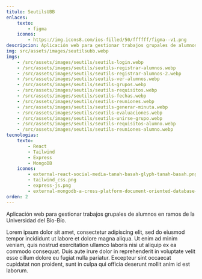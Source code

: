```yaml
---
titulo: SeutilsUBB
enlaces:
    texto:
        - figma
    iconos: 
        - https://img.icons8.com/ios-filled/50/ffffff/figma--v1.png
descripcion: Aplicación web para gestionar trabajos grupales de alumnos en ramos de la Universidad del Bío-Bío.
img: src/assets/images/seutilsubb.webp
imgs:
    - /src/assets/images/seutils/seutils-login.webp
    - /src/assets/images/seutils/seutils-registrar-alumnos.webp
    - /src/assets/images/seutils/seutils-registrar-alumnos-2.webp
    - /src/assets/images/seutils/seutils-ver-alumnos.webp
    - /src/assets/images/seutils/seutils-grupos.webp
    - /src/assets/images/seutils/seutils-requisitos.webp
    - /src/assets/images/seutils/seutils-fechas.webp
    - /src/assets/images/seutils/seutils-reuniones.webp
    - /src/assets/images/seutils/seutils-generar-minuta.webp
    - /src/assets/images/seutils/seutils-evaluaciones.webp
    - /src/assets/images/seutils/seutils-unirse-grupo.webp
    - /src/assets/images/seutils/seutils-requisitos-alumno.webp
    - /src/assets/images/seutils/seutils-reuniones-alumno.webp
tecnologias:
    texto:
        - React
        - Tailwind
        - Express
        - MongoDB
    iconos:
        - external-react-social-media-tanah-basah-glyph-tanah-basah.png
        - tailwind_css.png
        - express-js.png
        - external-mongodb-a-cross-platform-document-oriented-database-program-logo-bold-tal-revivo.png
orden: 2
---
```

Aplicación web para gestionar trabajos grupales de alumnos en ramos de la Universidad del Bío-Bío.

Lorem ipsum dolor sit amet, consectetur adipiscing elit, sed do eiusmod tempor incididunt ut labore et dolore magna aliqua. Ut enim ad minim veniam, quis nostrud exercitation ullamco laboris nisi ut aliquip ex ea commodo consequat. Duis aute irure dolor in reprehenderit in voluptate velit esse cillum dolore eu fugiat nulla pariatur. Excepteur sint occaecat cupidatat non proident, sunt in culpa qui officia deserunt mollit anim id est laborum.

